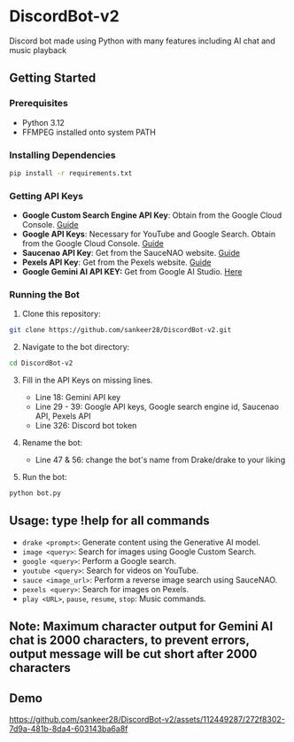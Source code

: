 # DiscordBot-v2
Discord bot made using Python with many features including AI chat and music playback



## Getting Started

### Prerequisites

- Python 3.12
- FFMPEG installed onto system PATH

### Installing Dependencies

```bash
pip install -r requirements.txt
```

### Getting API Keys

- **Google Custom Search Engine API Key**: Obtain from the Google Cloud Console. [Guide](https://developers.google.com/custom-search/v1/overview)
- **Google API Keys**: Necessary for YouTube and Google Search. Obtain from the Google Cloud Console. [Guide](https://cloud.google.com/docs/authentication/api-keys)
- **Saucenao API Key**: Get from the SauceNAO website. [Guide](https://saucenao.com/user.php?page=search-api)
- **Pexels API Key**: Get from the Pexels website. [Guide](https://www.pexels.com/api/documentation/)
- **Google Gemini AI API KEY:** Get from Google AI Studio. [Here](https://aistudio.google.com/app/apikey)

### Running the Bot

1. Clone this repository:

```bash
git clone https://github.com/sankeer28/DiscordBot-v2.git
```

2. Navigate to the bot directory:

```bash
cd DiscordBot-v2
```

3. Fill in the API Keys on missing lines.
     - Line 18: Gemini API key
     - Line 29 - 39: Google API keys, Google search engine id, Saucenao API, Pexels API
     - Line 326: Discord bot token
4. Rename the bot:
   - Line 47 & 56: change the bot's name from Drake/drake to your liking
     
5. Run the bot:

```bash
python bot.py
```
## Usage: type !help for all commands
- `drake <prompt>`: Generate content using the Generative AI model.
- `image <query>`: Search for images using Google Custom Search.
- `google <query>`: Perform a Google search.
- `youtube <query>`: Search for videos on YouTube.
- `sauce <image_url>`: Perform a reverse image search using SauceNAO.
- `pexels <query>`: Search for images on Pexels.
- `play <URL>`, `pause`, `resume`, `stop`: Music commands.
## Note: Maximum character output for Gemini AI chat is 2000 characters, to prevent errors, output message will be cut short after 2000 characters
## Demo


https://github.com/sankeer28/DiscordBot-v2/assets/112449287/272f8302-7d9a-481b-8da4-603143ba6a8f


